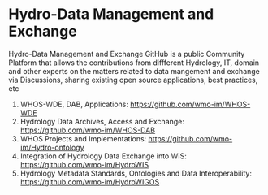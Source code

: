 # Hydro-Data Management and Exchange
Hydro-Data Management and Exchange GitHub is a public Community Platform that allows the contributions from diffferent Hydrology, IT, domain and other experts on the matters related to data mangement and exchange via Discussions, sharing existing open source applications, best practices, etc
1. WHOS-WDE, DAB, Applications: https://github.com/wmo-im/WHOS-WDE 
2. Hydrology Data Archives, Access and Exchange: https://github.com/wmo-im/WHOS-DAB
3. WHOS Projects and Implementations: https://github.com/wmo-im/Hydro-ontology
4. Integration of Hydrology Data Exchange into WIS: https://github.com/wmo-im/HydroWIS
5. Hydrology Metadata Standards, Ontologies and Data Interoperability: https://github.com/wmo-im/HydroWIGOS
